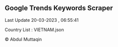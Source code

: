 

## Google Trends Keywords Scraper 
 
Last Update 20-03-2023 , 06:55:41

Country List :
VIETNAM.json



© Abdul Muttaqin 
